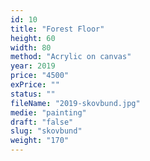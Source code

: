 ```yaml
---
id: 10
title: "Forest Floor"
height: 60
width: 80
method: "Acrylic on canvas"
year: 2019
price: "4500"
exPrice: ""
status: ""
fileName: "2019-skovbund.jpg"
medie: "painting"
draft: "false"
slug: "skovbund"
weight: "170"
---
```


